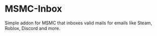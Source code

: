 # MSMC-Inbox
Simple addon for MSMC that inboxes valid mails for emails like Steam, Roblox, Discord and more.
